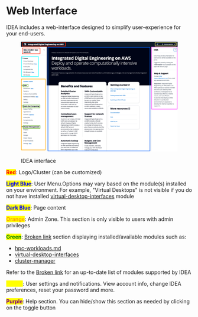# Web Interface

IDEA includes a web-interface designed to simplify user-experience for your end-users.

<figure><img src="../../.gitbook/assets/ftu_access_web_interface.webp" alt=""><figcaption><p>IDEA interface</p></figcaption></figure>

<mark style="color:red;">**Red**</mark>: Logo/Cluster (can be customized)

<mark style="color:blue;">**Light Blue**</mark>: User Menu.Options may vary based on the module(s) installed on your environment. For example, "Virtual Desktops" is not visible if you do not have installed [virtual-desktop-interfaces](../../modules/virtual-desktop-interfaces/ "mention") module

<mark style="color:blue;">**Dark Blue**</mark>: Page content

<mark style="color:orange;">**Orange**</mark>: Admin Zone. This section is only visible to users with admin privileges

<mark style="color:green;">**Green**</mark>:  [Broken link](broken-reference "mention") section displaying installed/available modules such as:

* [hpc-workloads.md](../../modules/hpc-workloads.md "mention")
* [virtual-desktop-interfaces](../../modules/virtual-desktop-interfaces/ "mention")
* [cluster-manager](../../modules/cluster-manager/ "mention")

Refer to the [Broken link](broken-reference "mention") for an up-to-date list of modules supported by IDEA

<mark style="color:yellow;">**Yellow**</mark>: User settings and notifications. View account info, change IDEA preferences, reset your password and more.

<mark style="color:purple;">**Purple**</mark>: Help section. You can hide/show this section as needed by clicking on the toggle button
